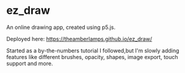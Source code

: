 # ez_draw
An online drawing app, created using p5.js.

Deployed here: https://theamberlamps.github.io/ez_draw/

Started as a by-the-numbers tutorial I followed,but I'm slowly adding features like different brushes, opacity, shapes, image export, touch support and more.
